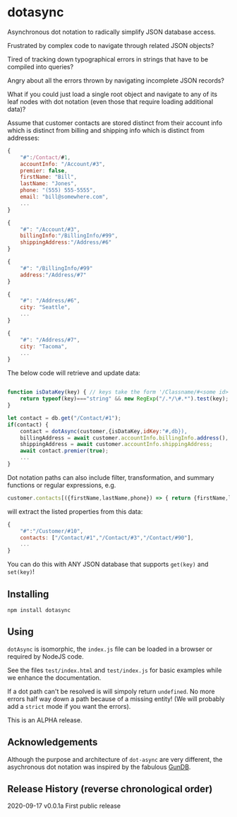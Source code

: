 # dotasync

Asynchronous dot notation to radically simplify JSON database access.

Frustrated by complex code to navigate through related JSON objects?

Tired of tracking down typographical errors in strings that have to be compiled into queries?

Angry about all the errors thrown by navigating incomplete JSON records?

What if you could just load a single root object and navigate to any of its leaf nodes with dot notation (even those that require loading additional data)?

Assume that customer contacts are stored distinct from their account info which is distinct from billing and shipping info which is distinct from addresses:

```javascript
{
	"#":/Contact/#1,
	accountInfo: "/Account/#3",
	premier: false,
	firstName: "Bill",
	lastName: "Jones",
	phone: "(555) 555-5555",
	email: "bill@somewhere.com",
	...
}

{
	"#": "/Account/#3",
	billingInfo:"/BillingInfo/#99",
	shippingAddress:"/Address/#6"
}

{
	"#": "/BillingInfo/#99"
	address:"/Address/#7"
}

{
	"#": "/Address/#6",
	city: "Seattle",
	...
}

{
	"#": "/Address/#7",
	city: "Tacoma",
	...
}

```

The below code will retrieve and update data:

```javascript

function isDataKey(key) { // keys take the form '/Classname/#<some id>'
	return typeof(key)==="string" && new RegExp("/.*/\#.*").test(key);
}

let contact = db.get("/Contact/#1");
if(contact) {
	contact = dotAsync(customer,{isDataKey,idKey:"#,db}),
	billingAddress = await customer.accountInfo.billingInfo.address(),
	shippingAddress = await customer.accountInfo.shippingAddress;
	await contact.premier(true);
	...
}
```

Dot notation paths can also include filter, transformation, and summary functions or regular expressions, e.g.

```javascript
customer.contacts[({firstName,lastName,phone}) => { return {firstName,lastName,phone} }]();
```

will extract the listed properties from this data:

```javascript
{
	"#":"/Customer/#10",
	contacts: ["/Contact/#1","/Contact/#3","/Contact/#90"],
	...
}
```

You can do this with ANY JSON database that supports `get(key)` and `set(key)`!

## Installing

```
npm install dotasync
```

## Using

`dotAsync` is isomorphic, the `index.js` file can be loaded in a browser or required by NodeJS code.

See the files `test/index.html` and `test/index.js` for basic examples while we enhance the documentation.

If a dot path can't be resolved is will simpoly return `undefined`. No more errors half way down a path because of a missing entity! (We will probably add a `strict` mode
if you want the errors).

This is an ALPHA release.

## Acknowledgements

Although the purpose and architecture of `dot-async` are very different, the asychronous dot notation was inspired by the fabulous [GunDB](https://gun.eco/).

## Release History (reverse chronological order)

2020-09-17 v0.0.1a First public release
